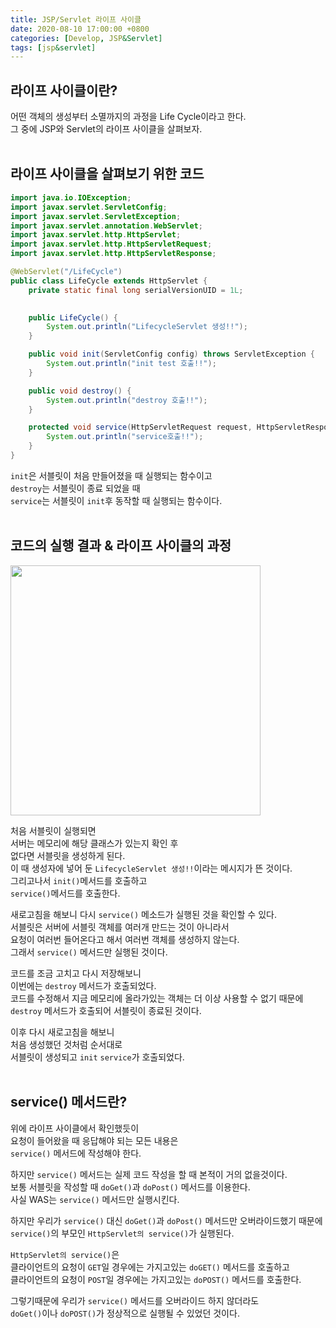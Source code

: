 ```yaml
---
title: JSP/Servlet 라이프 사이클
date: 2020-08-10 17:00:00 +0800
categories: [Develop, JSP&Servlet]
tags: [jsp&servlet]
---
```


## 라이프 사이클이란?  
어떤 객체의 생성부터 소멸까지의 과정을 Life Cycle이라고 한다.  
그 중에 JSP와 Servlet의 라이프 사이클을 살펴보자.  
<br>


## 라이프 사이클을 살펴보기 위한 코드  
```java
import java.io.IOException;
import javax.servlet.ServletConfig;
import javax.servlet.ServletException;
import javax.servlet.annotation.WebServlet;
import javax.servlet.http.HttpServlet;
import javax.servlet.http.HttpServletRequest;
import javax.servlet.http.HttpServletResponse;

@WebServlet("/LifeCycle")
public class LifeCycle extends HttpServlet {
	private static final long serialVersionUID = 1L;
       

    public LifeCycle() {
    	System.out.println("LifecycleServlet 생성!!");
    }

	public void init(ServletConfig config) throws ServletException {
		System.out.println("init test 호출!!");
	}

	public void destroy() {
		System.out.println("destroy 호출!!");
	}

	protected void service(HttpServletRequest request, HttpServletResponse response) throws ServletException, IOException {
		System.out.println("service호출!!");
	}
}
```
`init`은 서블릿이 처음 만들어졌을 때 실행되는 함수이고  
`destroy`는 서블릿이 종료 되었을 때  
`service`는 서블릿이 `init`후 동작할 때 실행되는 함수이다.  
<br>


## 코드의 실행 결과 & 라이프 사이클의 과정  
<img width="400px" src="https://user-images.githubusercontent.com/52627952/89768461-969fe680-db36-11ea-989b-1e62c1c27205.JPG">  

처음 서블릿이 실행되면  
서버는 메모리에 해당 클래스가 있는지 확인 후  
없다면 서블릿을 생성하게 된다.  
이 때 생성자에 넣어 둔 `LifecycleServlet 생성!!`이라는 메시지가 뜬 것이다.  
그리고나서 `init()`메서드를 호출하고  
`service()`메서드를 호출한다.  

새로고침을 해보니 다시 `service()` 메소드가 실행된 것을 확인할 수 있다.  
서블릿은 서버에 서블릿 객체를 여러개 만드는 것이 아니라서  
요청이 여러번 들어온다고 해서 여러번 객체를 생성하지 않는다.  
그래서 `service()` 메서드만 실행된 것이다.  

코드를 조금 고치고 다시 저장해보니  
이번에는 `destroy` 메서드가 호출되었다.  
코드를 수정해서 지금 메모리에 올라가있는 객체는 더 이상 사용할 수 없기 때문에  
`destroy` 메서드가 호출되어 서블릿이 종료된 것이다.  

이후 다시 새로고침을 해보니  
처음 생성했던 것처럼 순서대로  
서블릿이 생성되고 `init` `service`가 호출되었다.  
<br>


## service() 메서드란?  
위에 라이프 사이클에서 확인했듯이  
요청이 들어왔을 때 응답해야 되는 모든 내용은  
`service()` 메서드에 작성해야 한다.  

하지만 `service()` 메서드는 실제 코드 작성을 할 때 본적이 거의 없을것이다.  
보통 서블릿을 작성할 때 `doGet()`과 `doPost()` 메서드를 이용한다.  
사실 WAS는 `service()` 메서드만 실행시킨다.  

하지만 우리가 `service()` 대신 `doGet()`과 `doPost()` 메서드만 오버라이드했기 때문에  
`service()`의 부모인 `HttpServlet의 service()`가 실행된다.  

`HttpServlet의 service()`은  
클라이언트의 요청이 `GET`일 경우에는 가지고있는 `doGET()` 메서드를 호출하고  
클라이언트의 요청이 `POST`일 경우에는 가지고있는 `doPOST()` 메서드를 호출한다.  

그렇기때문에 우리가 `service()` 메서드를 오버라이드 하지 않더라도  
`doGet()`이나 `doPOST()`가 정상적으로 실행될 수 있었던 것이다.
